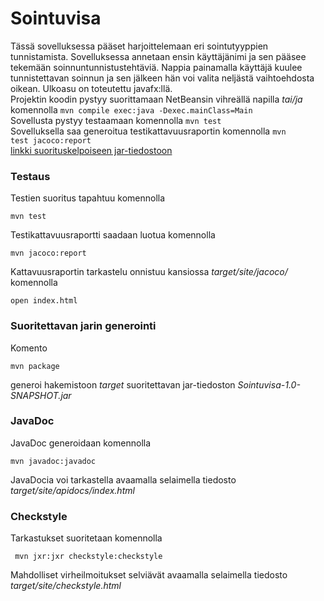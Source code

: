 # Sointuvisa

Tässä sovelluksessa pääset harjoittelemaan eri sointutyyppien tunnistamista. 
Sovelluksessa annetaan ensin käyttäjänimi ja sen pääsee tekemään soinnuntunnistustehtäviä. 
Nappia painamalla käyttäjä kuulee tunnistettavan soinnun ja sen jälkeen hän voi valita neljästä vaihtoehdosta oikean. 
Ulkoasu on toteutettu javafx:llä.<br>
Projektin koodin pystyy suorittamaan NetBeansin vihreällä napilla _tai/ja_ komennolla 
<code>mvn compile exec:java -Dexec.mainClass=Main</code><br>
Sovellusta pystyy testaamaan komennolla <code>mvn test</code><br>
Sovelluksella saa generoitua testikattavuusraportin komennolla <code>mvn test jacoco:report</code><br>
[linkki suorituskelpoiseen jar-tiedostoon](https://github.com/AnttiHal/ot-harjoitustyo/releases/tag/final)


### Testaus

Testien suoritus tapahtuu komennolla

```
mvn test
```

Testikattavuusraportti saadaan luotua komennolla

```
mvn jacoco:report
```

Kattavuusraportin tarkastelu onnistuu kansiossa _target/site/jacoco/_ komennolla


```
open index.html
```

### Suoritettavan jarin generointi

Komento

```
mvn package
```

generoi hakemistoon _target_ suoritettavan jar-tiedoston _Sointuvisa-1.0-SNAPSHOT.jar_

### JavaDoc

JavaDoc generoidaan komennolla

```
mvn javadoc:javadoc
```

JavaDocia voi tarkastella avaamalla selaimella tiedosto _target/site/apidocs/index.html_

### Checkstyle

Tarkastukset suoritetaan komennolla

```
 mvn jxr:jxr checkstyle:checkstyle
```

Mahdolliset virheilmoitukset selviävät avaamalla selaimella tiedosto _target/site/checkstyle.html_

